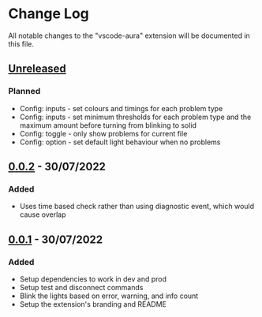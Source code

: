 # Change Log

All notable changes to the "vscode-aura" extension will be documented in this file.

## [Unreleased]

### Planned

- Config: inputs - set colours and timings for each problem type
- Config: inputs - set minimum thresholds for each problem type and the maximum amount before turning from blinking to solid
- Config: toggle - only show problems for current file
- Config: option - set default light behaviour when no problems

## [0.0.2] - 30/07/2022

### Added

- Uses time based check rather than using diagnostic event, which would cause overlap

## [0.0.1] - 30/07/2022

### Added

- Setup dependencies to work in dev and prod
- Setup test and disconnect commands
- Blink the lights based on error, warning, and info count
- Setup the extension's branding and README

[Unreleased]: https://github.com/obfuscatedgenerated/vscode-aura/compare/v0.0.2...HEAD
[0.0.1]: https://github.com/obfuscatedgenerated/vscode-aura/releases/tag/v0.0.1
[0.0.2]: https://github.com/obfuscatedgenerated/vscode-aura/releases/tag/v0.0.2